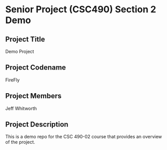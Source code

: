 # Senior Project (CSC490) Section 2 Demo

## Project Title ##

Demo Project

## Project Codename ##

FireFly

## Project Members ##

Jeff Whitworth

## Project Description ##

This is a demo repo for the CSC 490-02 course that provides an overview of the project. 
